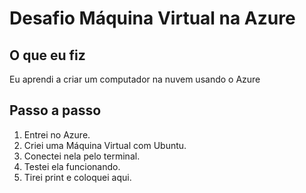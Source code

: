 # Desafio Máquina Virtual na Azure

## O que eu fiz
Eu aprendi a criar um computador na nuvem usando o Azure

## Passo a passo
1. Entrei no Azure.
2. Criei uma Máquina Virtual com Ubuntu.
3. Conectei nela pelo terminal.
4. Testei ela funcionando.
5. Tirei print e coloquei aqui.
